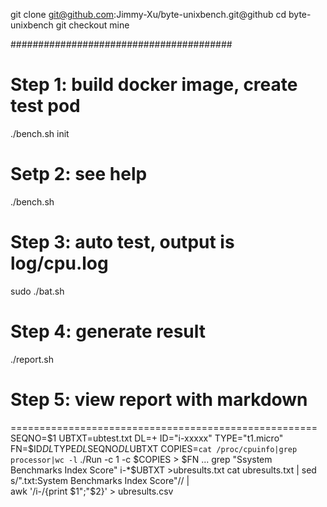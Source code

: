 
git clone git@github.com:Jimmy-Xu/byte-unixbench.git@github
cd byte-unixbench
git checkout mine



########################################

# Step 1: build docker image, create test pod
./bench.sh init

# Setp 2: see help
./bench.sh

# Step 3: auto test, output is log/cpu.log
sudo ./bat.sh


# Step 4: generate result
./report.sh

# Step 5: view report with markdown


=====================================================
SEQNO=$1
UBTXT=ubtest.txt
DL=+
ID="i-xxxxx"
TYPE="t1.micro"
FN=$ID$DL$TYPE$DL$SEQNO$DL$UBTXT
COPIES=`cat /proc/cpuinfo|grep processor|wc -l`
./Run -c 1 -c $COPIES > $FN
...
grep "Ssystem Benchmarks Index Score" i-*$UBTXT >ubresults.txt
cat ubresults.txt | sed s/".txt:System Benchmarks Index Score"// | \
  awk '/i-/{print $1";"$2}' > ubresults.csv

